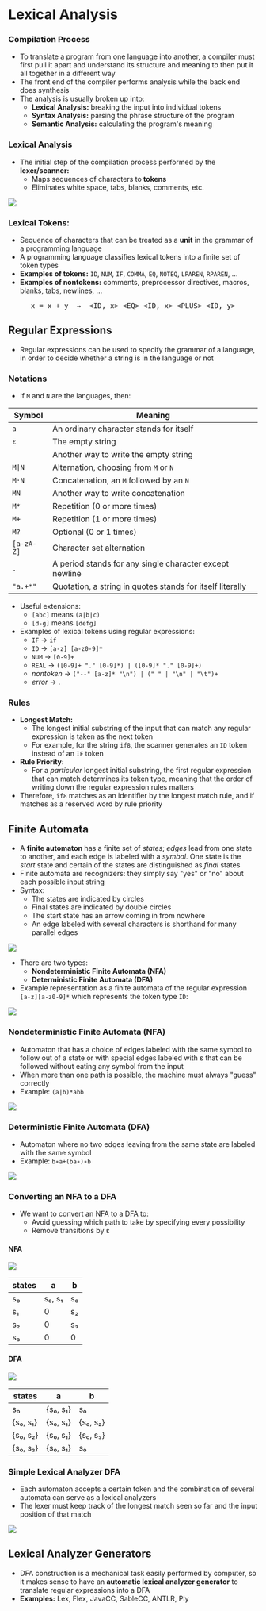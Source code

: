 # Lexical Analysis
### Compilation Process
- To translate a program from one language into another, a compiler must first pull it apart and understand its structure and meaning to then put it all together in a different way
- The front end of the compiler performs analysis while the back end does synthesis
- The analysis is usually broken up into:
	- **Lexical Analysis:** breaking the input into individual tokens
	- **Syntax Analysis:** parsing the phrase structure of the program
	- **Semantic Analysis:** calculating the program's meaning

### Lexical Analysis
- The initial step of the compilation process performed by the **lexer/scanner:**
	- Maps sequences of characters to **tokens**
	- Eliminates white space, tabs, blanks, comments, etc.

![](./resources/lexical-analysis.png)

### Lexical Tokens:
- Sequence of characters that can be treated as a **unit** in the grammar of a programming language
- A programming language classifies lexical tokens into a finite set of token types
- **Examples of tokens:** `ID`, `NUM`, `IF`, `COMMA`, `EQ`, `NOTEQ`, `LPAREN`, `RPAREN`, ...
- **Examples of nontokens:** comments, preprocessor directives, macros, blanks, tabs, newlines, ... 

<div align="center">
    <pre>x = x + y  →  &lt;ID, x&gt; &lt;EQ&gt; &lt;ID, x&gt; &lt;PLUS&gt; &lt;ID, y&gt;</pre>
</div>

## Regular Expressions
- Regular expressions can be used to specify the grammar of a language, in order to decide whether a string is in the language or not

### Notations
- If `M` and `N` are the languages, then:

| Symbol     | Meaning                                                   |
| ---------- | --------------------------------------------------------- |
| `a`        | An ordinary character stands for itself                   |
| `ε`        | The empty string                                          |
|            | Another way to write the empty string                     |
| `M\|N`     | Alternation, choosing from `M` or `N`                     |
| `M·N`      | Concatenation, an `M` followed by an `N`                  |
| `MN`       | Another way to write concatenation                        |
| `M*`       | Repetition (0 or more times)                              |
| `M+`       | Repetition (1 or more times)                              |
| `M?`       | Optional (0 or 1 times)                                   |
| `[a-zA-Z]` | Character set alternation                                 |
| `.`        | A period stands for any single character except newline   |
| `"a.+*"`   | Quotation, a string in quotes stands for itself literally |

- Useful extensions:
	- `[abc]` means `(a|b|c)`
	- `[d-g]` means `[defg]`
- Examples of lexical tokens using regular expressions:
	- `IF` → `if`
	- `ID` → `[a-z] [a-z0-9]*`
	- `NUM` → `[0-9]+`
	- `REAL` → `([0-9]+ "." [0-9]*) | ([0-9]* "." [0-9]+)`
	- *nontoken* → `("--" [a-z]* "\n") | (" " | "\n" | "\t")+`
	- *error* → .

### Rules
- **Longest Match:**
	- The longest initial substring of the input that can match any regular expression is taken as the next token
	- For example, for the string `if8`, the scanner generates an `ID` token instead of an `IF` token
- **Rule Priority:**
	- For a *particular* longest initial substring, the first regular expression that can match determines its token type, meaning that the order of writing down the regular expression rules matters
- Therefore, `if8` matches as an identifier by the longest match rule, and if matches as a reserved word by rule priority

## Finite Automata
- A **finite automaton** has a finite set of *states*; *edges* lead from one state to another, and each edge is labeled with a *symbol*. One state is the *start* state and certain of the states are distinguished as *final* states
- Finite automata are recognizers: they simply say "yes" or "no" about each possible input string
- Syntax:
	- The states are indicated by circles
	- Final states are indicated by double circles
	- The start state has an arrow coming in from nowhere
	- An edge labeled with several characters is shorthand for many parallel edges

![](./resources/finite-state-automata.png)

- There are two types:
	- **Nondeterministic Finite Automata (NFA)**
	- **Deterministic Finite Automata (DFA)**
- Example representation as a finite automata of the regular expression `[a-z][a-z0-9]*` which represents the token type `ID`:

![](./resources/example-finite-automata.png)

### Nondeterministic Finite Automata (NFA)
- Automaton that has a choice of edges labeled with the same symbol to follow out of a state or with special edges labeled with ε that can be followed without eating any symbol from the input
- When more than one path is possible, the machine must always "guess" correctly
- Example: `(a|b)*abb`

![](./resources/nfa-example.png)

### Deterministic Finite Automata (DFA)
- Automaton where no two edges leaving from the same state are labeled with the same symbol
- Example: `b∗a+(ba∗)∗b`

![](./resources/dfa-example.png)

### Converting an NFA to a DFA
- We want to convert an NFA to a DFA to:
	- Avoid guessing which path to take by specifying every possibility
	- Remove transitions by ε

#### NFA
![](./resources/converting-nfa-to-dfa-1.png)

| states | a      | b   |
| ------ | ------ | --- |
| s₀     | s₀, s₁ | s₀  |
| s₁     | 0      | s₂  |
| s₂     | 0      | s₃  |
| s₃     | 0      | 0   |
#### DFA
![](./resources/converting-nfa-to-dfa-2.png)

| states   | a        | b        |
| -------- | -------- | -------- |
| s₀       | {s₀, s₁} | s₀       |
| {s₀, s₁} | {s₀, s₁} | {s₀, s₂} |
| {s₀, s₂} | {s₀, s₁} | {s₀, s₃} |
| {s₀, s₃} | {s₀, s₁} | s₀       |

### Simple Lexical Analyzer DFA
- Each automaton accepts a certain token and the combination of several automata can serve as a lexical analyzers
- The lexer must keep track of the longest match seen so far and the input position of that match

![](./resources/lexical-analyzer-automaton.png)

## Lexical Analyzer Generators
- DFA construction is a mechanical task easily performed by computer, so it makes sense to have an **automatic lexical analyzer generator** to translate regular expressions into a DFA
- **Examples:** Lex, Flex, JavaCC, SableCC, ANTLR, Ply 
